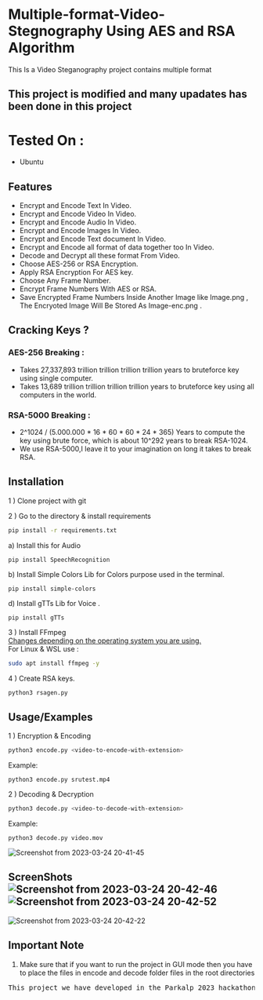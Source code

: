 # Multiple-format-Video-Stegnography Using AES and RSA Algorithm
This Is a Video Steganography project contains multiple format

## This project is modified and many upadates has been done in this project

# Tested On :
 
- Ubuntu 

## Features
 
- Encrypt and Encode Text In Video.
- Encrypt and Encode Video In Video.
- Encrypt and Encode Audio In Video.
- Encrypt and Encode Images In Video.
- Encrypt and Encode Text document In Video.
- Encrypt and Encode all format of data together too In Video.
- Decode and Decrypt all these format  From Video.
- Choose AES-256 or RSA Encryption.
- Apply RSA Encryption For AES key.
- Choose Any Frame Number.
- Encrypt Frame Numbers With AES or RSA.
- Save Encrypted Frame Numbers Inside Another Image like Image.png , The Encryoted Image Will Be Stored As Image-enc.png .

## Cracking Keys ?

### AES-256 Breaking :  
- Takes 27,337,893 trillion trillion trillion trillion years to bruteforce key using single computer.
- Takes 13,689 trillion trillion trillion trillion years to bruteforce key using all computers in the world.
### RSA-5000 Breaking :
- 2^1024 / (5.000.000 * 16 * 60 * 60 * 24 * 365) Years to compute the key using brute force, which is about 10^292 years to break RSA-1024.
- We use RSA-5000,I leave it to your imagination on long it takes to break RSA.
## Installation

1 ) Clone project with git

2 ) Go to the directory & install requirements 
```bash
pip install -r requirements.txt
```
a) Install this for  Audio
```
pip install SpeechRecognition
```
b) Install Simple Colors Lib for Colors purpose used in the terminal.
```
pip install simple-colors
```
d) Install  gTTs Lib for Voice .
```
pip install gTTs
```
3 ) Install FFmpeg </br>
   [Changes depending on the operating system you are using.](https://ffmpeg.org/download.html) </br>
   For Linux & WSL use :
```bash
sudo apt install ffmpeg -y
```
4 ) Create RSA keys.
```bash
python3 rsagen.py
```


## Usage/Examples
1 ) Encryption & Encoding
```bash
python3 encode.py <video-to-encode-with-extension>
```
  Example: 
  ```
  python3 encode.py srutest.mp4
  ```

2 ) Decoding & Decryption
```bash
python3 decode.py <video-to-decode-with-extension>
```
  Example: 
  ```
  python3 decode.py video.mov
  ```


![Screenshot from 2023-03-24 20-41-45](https://user-images.githubusercontent.com/114608491/227566643-65f36922-38fb-40ea-88a5-035803f8c062.png)

## ScreenShots![Screenshot from 2023-03-24 20-42-46](https://user-images.githubusercontent.com/114608491/227566659-f094a231-7a16-4e09-9b49-adf8e2881f24.png)![Screenshot from 2023-03-24 20-42-52](https://user-images.githubusercontent.com/114608491/227566667-f205b7a3-fc5c-41d5-b089-6650781d6991.png)


![Screenshot from 2023-03-24 20-42-22](https://user-images.githubusercontent.com/114608491/227566652-f766bcb4-1106-469c-b402-22cb79465005.png)


## Important Note

1. Make sure that if you want to run the project in GUI mode then you have to place the files in encode and decode folder files in the root directories

<pre>
This project we have developed in the Parkalp 2023 hackathon.


</pre>
